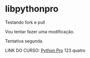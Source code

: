 # libpythonpro
Testando fork e pull

Vou tentar fazer uma modificação.

Tentativa segunda.

LINK DO CURSO: [Python Pro](https://pythonpro.com.br/)
123 quatro
